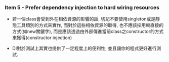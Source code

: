 ### Item 5 - Prefer dependency injection to hard wiring resources

* 若一個class會受到外在相依資源的影響的話, 切記不要使用singleton或是靜態工具類別的方式來實作,
  而對於這些相依資源的取得, 也不應該採用較直接的方式(如new關鍵字),
  而是應該透過由外部傳進當前class之constructor的方式來獲得(constructor injection)

* DI對於測試上其實也提供了一定程度上的便利性, 並且讓你的程式更好進行測試.
